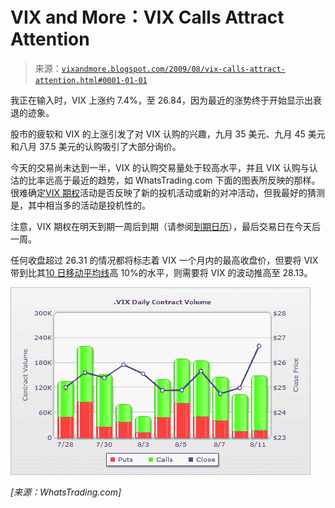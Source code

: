 <!--yml

类别：未分类

日期：2024 年 05 月 18 日 17:34:22

-->

# VIX and More：VIX Calls Attract Attention

> 来源：[`vixandmore.blogspot.com/2009/08/vix-calls-attract-attention.html#0001-01-01`](http://vixandmore.blogspot.com/2009/08/vix-calls-attract-attention.html#0001-01-01)

我正在输入时，VIX 上涨约 7.4%，至 26.84，因为最近的涨势终于开始显示出衰退的迹象。

股市的疲软和 VIX 的上涨引发了对 VIX 认购的兴趣，九月 35 美元、九月 45 美元和八月 37.5 美元的认购吸引了大部分询价。

今天的交易尚未达到一半，VIX 的认购交易量处于较高水平，并且 VIX 认购与认沽的比率远高于最近的趋势，如 WhatsTrading.com 下面的图表所反映的那样。很难确定[VIX 期权](http://vixandmore.blogspot.com/search/label/VIX%20options)活动是否反映了新的投机活动或新的对冲活动，但我最好的猜测是，其中相当多的活动是投机性的。

注意，VIX 期权在明天到期一周后到期（请参阅[到期日历](http://www.theocc.com/publications/xcal/xcal2009.pdf)），最后交易日在今天后一周。

任何收盘超过 26.31 的情况都将标志着 VIX 一个月内的最高收盘价，但要将 VIX 带到比其[10 日移动平均线](http://vixandmore.blogspot.com/search/label/10%20day%20SMA)高 10%的水平，则需要将 VIX 的波动推高至 28.13。

![](img/ec0225dfc14ffd43f42f240e7b2cc994.png)

*[来源：WhatsTrading.com]*
